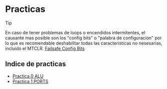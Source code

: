 # Practicas

> [!TIP]
> En caso de tener problemas de loops o encendidos intermitentes, el causante mas posible son los "config bits" o "palabra de configuracion" por lo que es recomendable deshabilitar todas las caracteristicas no nesesarias, incluido el MTCLR. [Failsafe Config Bits](Practicas/Practica%201%20PORT/Practica1PORT.X/configbits.s)

## Indice de practicas

- [Practica 0 ALU](Practicas/Practica%200%20ALU/Practica0_ALU.X)
- [Practica 1 PORTS](Practicas/Pactica%201%20BASE/Practica1_base.X/main.s)